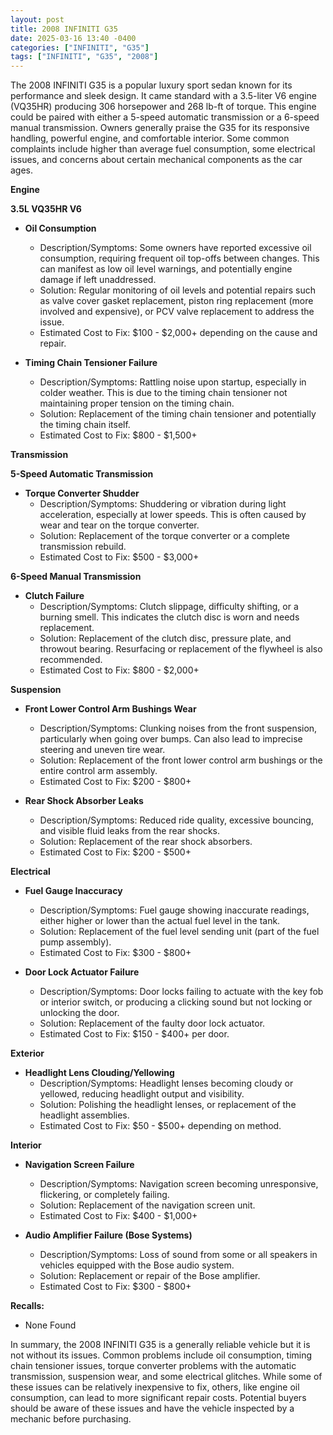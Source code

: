 ```yaml
---
layout: post
title: 2008 INFINITI G35
date: 2025-03-16 13:40 -0400
categories: ["INFINITI", "G35"]
tags: ["INFINITI", "G35", "2008"]
---
```

The 2008 INFINITI G35 is a popular luxury sport sedan known for its performance and sleek design. It came standard with a 3.5-liter V6 engine (VQ35HR) producing 306 horsepower and 268 lb-ft of torque. This engine could be paired with either a 5-speed automatic transmission or a 6-speed manual transmission. Owners generally praise the G35 for its responsive handling, powerful engine, and comfortable interior. Some common complaints include higher than average fuel consumption, some electrical issues, and concerns about certain mechanical components as the car ages.

**Engine**

**3.5L VQ35HR V6**

*   **Oil Consumption**
    *   Description/Symptoms: Some owners have reported excessive oil consumption, requiring frequent oil top-offs between changes. This can manifest as low oil level warnings, and potentially engine damage if left unaddressed.
    *   Solution: Regular monitoring of oil levels and potential repairs such as valve cover gasket replacement, piston ring replacement (more involved and expensive), or PCV valve replacement to address the issue.
    *   Estimated Cost to Fix: $100 - $2,000+ depending on the cause and repair.

*   **Timing Chain Tensioner Failure**
    *   Description/Symptoms: Rattling noise upon startup, especially in colder weather. This is due to the timing chain tensioner not maintaining proper tension on the timing chain.
    *   Solution: Replacement of the timing chain tensioner and potentially the timing chain itself.
    *   Estimated Cost to Fix: $800 - $1,500+

**Transmission**

**5-Speed Automatic Transmission**

*   **Torque Converter Shudder**
    *   Description/Symptoms: Shuddering or vibration during light acceleration, especially at lower speeds. This is often caused by wear and tear on the torque converter.
    *   Solution: Replacement of the torque converter or a complete transmission rebuild.
    *   Estimated Cost to Fix: $500 - $3,000+

**6-Speed Manual Transmission**

*   **Clutch Failure**
    *   Description/Symptoms: Clutch slippage, difficulty shifting, or a burning smell. This indicates the clutch disc is worn and needs replacement.
    *   Solution: Replacement of the clutch disc, pressure plate, and throwout bearing.  Resurfacing or replacement of the flywheel is also recommended.
    *   Estimated Cost to Fix: $800 - $2,000+

**Suspension**

*   **Front Lower Control Arm Bushings Wear**
    *   Description/Symptoms: Clunking noises from the front suspension, particularly when going over bumps. Can also lead to imprecise steering and uneven tire wear.
    *   Solution: Replacement of the front lower control arm bushings or the entire control arm assembly.
    *   Estimated Cost to Fix: $200 - $800+

*   **Rear Shock Absorber Leaks**
    *   Description/Symptoms:  Reduced ride quality, excessive bouncing, and visible fluid leaks from the rear shocks.
    *   Solution: Replacement of the rear shock absorbers.
    *   Estimated Cost to Fix: $200 - $500+

**Electrical**

*   **Fuel Gauge Inaccuracy**
    *   Description/Symptoms:  Fuel gauge showing inaccurate readings, either higher or lower than the actual fuel level in the tank.
    *   Solution: Replacement of the fuel level sending unit (part of the fuel pump assembly).
    *   Estimated Cost to Fix: $300 - $800+

*   **Door Lock Actuator Failure**
    * Description/Symptoms: Door locks failing to actuate with the key fob or interior switch, or producing a clicking sound but not locking or unlocking the door.
    * Solution: Replacement of the faulty door lock actuator.
    * Estimated Cost to Fix: $150 - $400+ per door.

**Exterior**

*   **Headlight Lens Clouding/Yellowing**
    *   Description/Symptoms: Headlight lenses becoming cloudy or yellowed, reducing headlight output and visibility.
    *   Solution: Polishing the headlight lenses, or replacement of the headlight assemblies.
    *   Estimated Cost to Fix: $50 - $500+ depending on method.

**Interior**

*   **Navigation Screen Failure**
    *   Description/Symptoms:  Navigation screen becoming unresponsive, flickering, or completely failing.
    *   Solution: Replacement of the navigation screen unit.
    *   Estimated Cost to Fix: $400 - $1,000+

*   **Audio Amplifier Failure (Bose Systems)**
    *   Description/Symptoms: Loss of sound from some or all speakers in vehicles equipped with the Bose audio system.
    *   Solution: Replacement or repair of the Bose amplifier.
    *   Estimated Cost to Fix: $300 - $800+

**Recalls:**
*   None Found

In summary, the 2008 INFINITI G35 is a generally reliable vehicle but it is not without its issues. Common problems include oil consumption, timing chain tensioner issues, torque converter problems with the automatic transmission, suspension wear, and some electrical glitches. While some of these issues can be relatively inexpensive to fix, others, like engine oil consumption, can lead to more significant repair costs. Potential buyers should be aware of these issues and have the vehicle inspected by a mechanic before purchasing.

